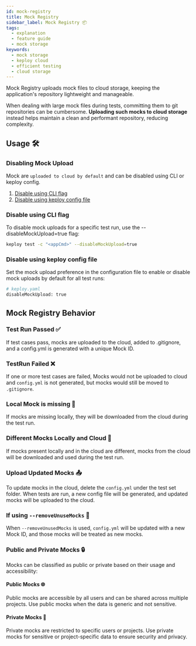 ```yaml
---
id: mock-registry
title: Mock Registry
sidebar_label: Mock Registry 📦
tags:
  - explanation
  - feature guide
  - mock storage
keywords:
  - mock storage
  - keploy cloud
  - efficient testing
  - cloud storage
---
```


Mock Registry uploads mock files to cloud storage, keeping the application's repository lightweight and manageable.

When dealing with large mock files during tests, committing them to git repositories can be cumbersome. **Uploading such mocks to cloud storage** instead helps maintain a clean and performant repository, reducing complexity.

## Usage 🛠️

### Disabling Mock Upload 

Mock are `uploaded to cloud by default` and can be disabled using CLI or keploy config. 

1. [Disable using CLI flag](#disable-using-cli-flag)
2. [Disable using keploy config file](#disable-using-keploy-config-file)

### Disable using CLI flag

To disable mock uploads for a specific test run, use the --disableMockUpload=true flag:

```bash
keploy test -c "<appCmd>" --disableMockUpload=true
```

### Disable using keploy config file

Set the mock upload preference in the configuration file to enable or disable mock uploads by default for all test runs:

```bash
# keploy.yaml
disableMockUpload: true
```

## Mock Registry Behavior

### Test Run Passed ✅
If test cases pass, mocks are uploaded to the cloud, added to .gitignore, and a config.yml is generated with a unique Mock ID.

### TestRun Failed ❌
If one or more test cases are failed, Mocks would not be uploaded to cloud and `config.yml` is not generated, but mocks would still be moved to `.gitignore`.

### Local Mock is missing 🚫
If mocks are missing locally, they will be downloaded from the cloud during the test run.

### Different Mocks Locally and Cloud 🔄
If mocks present locally and in the cloud are different, mocks from the cloud will be downloaded and used during the test run.

### Upload Updated Mocks 📤
To update mocks in the cloud, delete the `config.yml` under the test set folder. When tests are run, a new config file will be generated, and updated mocks will be uploaded to the cloud.

### If using `--removeUnuseMocks` 🧹
When `--removeUnusedMocks` is used, `config.yml` will be updated with a new Mock ID, and those mocks will be treated as new mocks.

### Public and Private Mocks 🔒

Mocks can be classified as public or private based on their usage and accessibility:

#### Public Mocks 🌐
Public mocks are accessible by all users and can be shared across multiple projects. Use public mocks when the data is generic and not sensitive.

#### Private Mocks 🔐
Private mocks are restricted to specific users or projects. Use private mocks for sensitive or project-specific data to ensure security and privacy.
